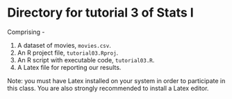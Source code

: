 # Directory for tutorial 3 of Stats I

Comprising -

1. A dataset of movies, `movies.csv`.
2. An R project file, `tutorial03.Rproj`.
3. An R script with executable code, `tutorial03.R`.
4. A Latex file for reporting our results.

Note: you must have Latex installed on your system in order to participate in this class. You are also strongly recommended to install a Latex editor.
